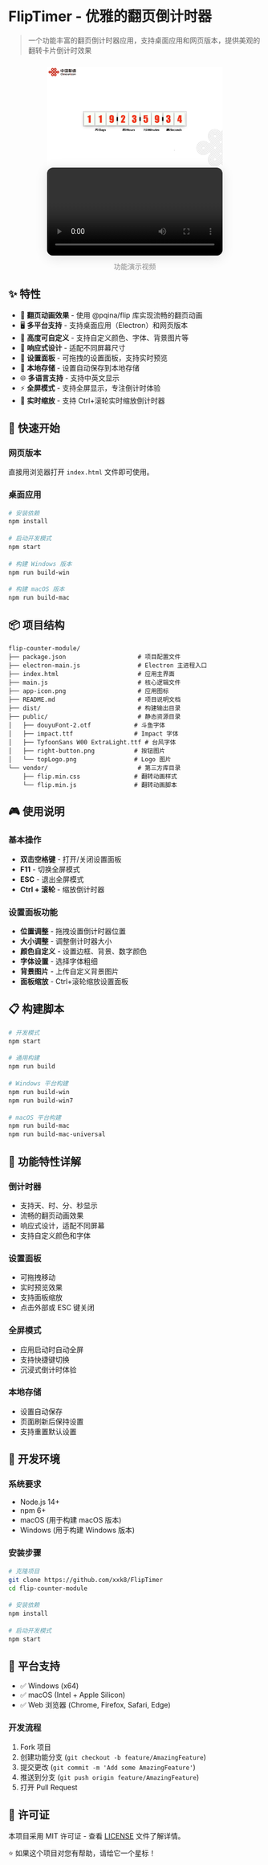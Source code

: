 # FlipTimer - 优雅的翻页倒计时器

> 一个功能丰富的翻页倒计时器应用，支持桌面应用和网页版本，提供美观的翻转卡片倒计时效果

<div align="center" style="margin: 24px 0;">
  <img src="./public/show.png" alt="FlipTimer 展示" width="350"/>
  <video src="./public/demonstration.mov" width="350" controls style="border-radius: 12px; box-shadow: 0 4px 24px rgba(0,0,0,0.12);"></video>
  <div style="color: #888; font-size: 14px; margin-top: 8px;">功能演示视频</div>
</div>

## ✨ 特性

- 🎯 **翻页动画效果** - 使用 @pqina/flip 库实现流畅的翻页动画
- 🖥️ **多平台支持** - 支持桌面应用（Electron）和网页版本
- 🎨 **高度可自定义** - 支持自定义颜色、字体、背景图片等
- 📱 **响应式设计** - 适配不同屏幕尺寸
- 🔧 **设置面板** - 可拖拽的设置面板，支持实时预览
- 💾 **本地存储** - 设置自动保存到本地存储
- 🌐 **多语言支持** - 支持中英文显示
- ⚡ **全屏模式** - 支持全屏显示，专注倒计时体验
- 🔄 **实时缩放** - 支持 Ctrl+滚轮实时缩放倒计时器

## 🚀 快速开始

### 网页版本

直接用浏览器打开 `index.html` 文件即可使用。

### 桌面应用

```bash
# 安装依赖
npm install

# 启动开发模式
npm start

# 构建 Windows 版本
npm run build-win

# 构建 macOS 版本
npm run build-mac
```

## 📦 项目结构

```
flip-counter-module/
├── package.json                    # 项目配置文件
├── electron-main.js                # Electron 主进程入口
├── index.html                      # 应用主界面
├── main.js                         # 核心逻辑文件
├── app-icon.png                    # 应用图标
├── README.md                       # 项目说明文档
├── dist/                           # 构建输出目录
├── public/                         # 静态资源目录
│   ├── douyuFont-2.otf            # 斗鱼字体
│   ├── impact.ttf                 # Impact 字体
│   ├── TyfoonSans W00 ExtraLight.ttf # 台风字体
│   ├── right-button.png           # 按钮图片
│   └── topLogo.png                # Logo 图片
└── vendor/                         # 第三方库目录
    ├── flip.min.css               # 翻转动画样式
    └── flip.min.js                # 翻转动画脚本
```

## 🎮 使用说明

### 基本操作

- **双击空格键** - 打开/关闭设置面板
- **F11** - 切换全屏模式
- **ESC** - 退出全屏模式
- **Ctrl + 滚轮** - 缩放倒计时器

### 设置面板功能

- **位置调整** - 拖拽设置倒计时器位置
- **大小调整** - 调整倒计时器大小
- **颜色自定义** - 设置边框、背景、数字颜色
- **字体设置** - 选择字体粗细
- **背景图片** - 上传自定义背景图片
- **面板缩放** - Ctrl+滚轮缩放设置面板

## 📋 构建脚本

```bash
# 开发模式
npm start

# 通用构建
npm run build

# Windows 平台构建
npm run build-win
npm run build-win7

# macOS 平台构建
npm run build-mac
npm run build-mac-universal
```

## 🎯 功能特性详解

### 倒计时器

- 支持天、时、分、秒显示
- 流畅的翻页动画效果
- 响应式设计，适配不同屏幕
- 支持自定义颜色和字体

### 设置面板

- 可拖拽移动
- 实时预览效果
- 支持面板缩放
- 点击外部或 ESC 键关闭

### 全屏模式

- 应用启动时自动全屏
- 支持快捷键切换
- 沉浸式倒计时体验

### 本地存储

- 设置自动保存
- 页面刷新后保持设置
- 支持重置默认设置

## 🔧 开发环境

### 系统要求

- Node.js 14+
- npm 6+
- macOS (用于构建 macOS 版本)
- Windows (用于构建 Windows 版本)

### 安装步骤

```bash
# 克隆项目
git clone https://github.com/xxk8/FlipTimer
cd flip-counter-module

# 安装依赖
npm install

# 启动开发模式
npm start
```

## 📱 平台支持

- ✅ Windows (x64)
- ✅ macOS (Intel + Apple Silicon)
- ✅ Web 浏览器 (Chrome, Firefox, Safari, Edge)

### 开发流程

1. Fork 项目
2. 创建功能分支 (`git checkout -b feature/AmazingFeature`)
3. 提交更改 (`git commit -m 'Add some AmazingFeature'`)
4. 推送到分支 (`git push origin feature/AmazingFeature`)
5. 打开 Pull Request

## 📄 许可证

本项目采用 MIT 许可证 - 查看 [LICENSE](LICENSE) 文件了解详情。

⭐ 如果这个项目对您有帮助，请给它一个星标！
